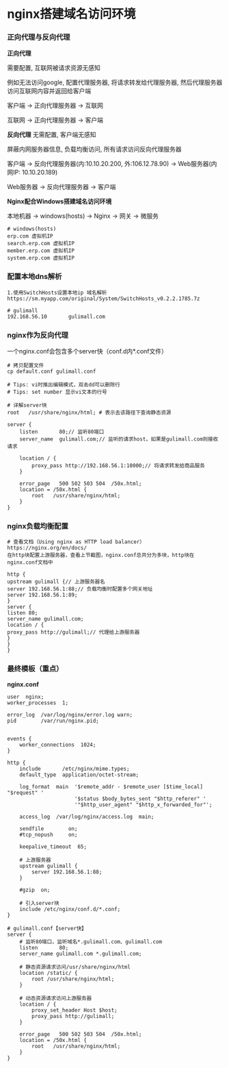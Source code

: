 # nginx搭建域名访问环境

### 正向代理与反向代理

**正向代理**

需要配置, 互联网被请求资源无感知

例如无法访问google, 配置代理服务器, 将请求转发给代理服务器, 然后代理服务器访问互联网内容并返回给客户端

客户端 -> 正向代理服务器 -> 互联网

互联网 -> 正向代理服务器 -> 客户端

**反向代理**
无需配置, 客户端无感知

屏蔽内网服务器信息, 负载均衡访问, 所有请求访问反向代理服务器

客户端 -> 反向代理服务器(内:10.10.20.200, 外:106.12.78.90) -> Web服务器(内网IP: 10.10.20.189)

Web服务器 -> 反向代理服务器 -> 客户端

**Nginx配合Windows搭建域名访问环境**

本地机器 -> windows(hosts) -> Nginx -> 网关 -> 微服务

```text
# windows(hosts)
erp.com 虚拟机IP
search.erp.com 虚拟机IP
member.erp.com 虚拟机IP
system.erp.com 虚拟机IP
```

### 配置本地dns解析

```
1.使用SwitchHosts设置本地ip 域名解析
https://sm.myapp.com/original/System/SwitchHosts_v0.2.2.1785.7z

# gulimall
192.168.56.10       gulimall.com
```

### nginx作为反向代理

一个nginx.conf会包含多个server快（conf.d内*.conf文件）

```shell
# 拷贝配置文件
cp default.conf gulimall.conf

# Tips: vi时推出编辑模式，双击dd可以删除行
# Tips: set number 显示vi文本的行号

# 详解server块
root   /usr/share/nginx/html; # 表示去该路径下查询静态资源

server {
    listen       80;// 监听80端口
    server_name  gulimall.com;// 监听的请求host，如果是gulimall.com则接收请求

    location / {
    	proxy_pass http://192.168.56.1:10000;// 将请求转发给商品服务
    }

    error_page   500 502 503 504  /50x.html;
    location = /50x.html {
        root   /usr/share/nginx/html;
    }
}
```

### nginx负载均衡配置

```
# 查看文档（Using nginx as HTTP load balancer）
https://nginx.org/en/docs/
在http块配置上游服务器，查看上节截图，nginx.conf总共分为多块，http块在nginx.conf文档中

http {
upstream gulimall {// 上游服务器名
server 192.168.56.1:88;// 负载均衡时配置多个网关地址
server 192.168.56.1:89;
}
server {
listen 80;
server_name gulimall.com;
location / {
proxy_pass http://gulimall;// 代理给上游服务器
}
}
}
```

### 最终模板（重点）

**nginx.conf**
```shell
user  nginx;
worker_processes  1;

error_log  /var/log/nginx/error.log warn;
pid        /var/run/nginx.pid;


events {
    worker_connections  1024;
}

http {
    include       /etc/nginx/mime.types;
    default_type  application/octet-stream;

    log_format  main  '$remote_addr - $remote_user [$time_local] "$request" '
                      '$status $body_bytes_sent "$http_referer" '
                      '"$http_user_agent" "$http_x_forwarded_for"';

    access_log  /var/log/nginx/access.log  main;

    sendfile        on;
    #tcp_nopush     on;

    keepalive_timeout  65;

	# 上游服务器
    upstream gulimall {
        server 192.168.56.1:88;
    }

    #gzip  on;
    
    # 引入server块
    include /etc/nginx/conf.d/*.conf;
}
```

```shell
# gulimall.conf【server快】
server {
	# 监听80端口，监听域名*.gulimall.com、gulimall.com
    listen       80;
    server_name gulimall.com *.gulimall.com;
	
	# 静态资源请求访问/usr/share/nginx/html
    location /static/ {
        root /usr/share/nginx/html;
    }

	# 动态资源请求访问上游服务器
    location / {
        proxy_set_header Host $host;
        proxy_pass http://gulimall;
    }

    error_page   500 502 503 504  /50x.html;
    location = /50x.html {
        root   /usr/share/nginx/html;
    }
}
```
